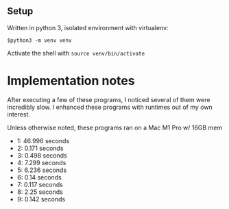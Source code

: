 ## Setup
Written in python 3, isolated environment with virtualenv:
```
$python3 -m venv venv
```

Activate the shell with
```source venv/bin/activate```

# Implementation notes
After executing a few of these programs, I noticed several of them were incredibly slow.
I enhanced these programs with runtimes out of my own interest.

Unless otherwise noted, these programs ran on a Mac M1 Pro w/ 16GB mem

- 1: 46.996 seconds
- 2: 0.171 seconds
- 3: 0.498 seconds
- 4: 7.299 seconds
- 5: 6.236 seconds
- 6: 0.14 seconds
- 7: 0.117 seconds
- 8: 2.25 seconds
- 9: 0.142 seconds 